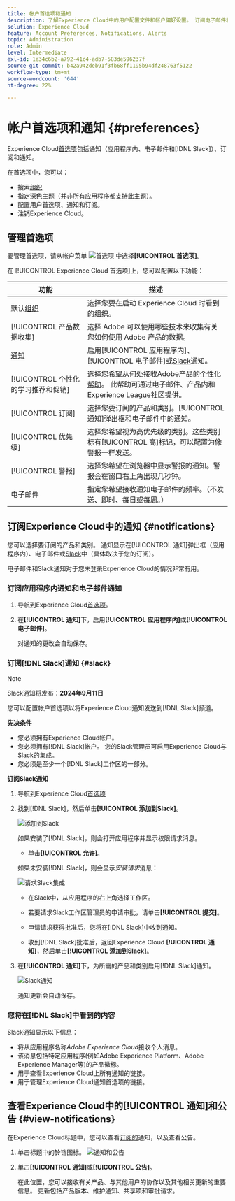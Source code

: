 ```yaml
---
title: 帐户首选项和通知
description: 了解Experience Cloud中的用户配置文件和帐户偏好设置。 订阅电子邮件和 [!DNL Slack]的产品通知，并设置产品警报。
solution: Experience Cloud
feature: Account Preferences, Notifications, Alerts
topic: Administration
role: Admin
level: Intermediate
exl-id: 1e34c6b2-a792-41c4-adb7-583de596237f
source-git-commit: b42a942deb91f3fb68ff1195b94df248763f5122
workflow-type: tm+mt
source-wordcount: '644'
ht-degree: 22%

---
```


# 帐户首选项和通知 {#preferences}

Experience Cloud[首选项](https://experience.adobe.com/preferences)包括通知（应用程序内、电子邮件和[!DNL Slack]）、订阅和通知。

在首选项中，您可以：

* 搜索[组织](../administration/organizations.md)
* 指定深色主题（并非所有应用程序都支持此主题）。
* 配置用户首选项、通知和订阅。
* 注销Experience Cloud。

## 管理首选项

要管理首选项，请从帐户菜单 ![首选项](../assets/preferences-icon-sm.png) 中选择&#x200B;**[!UICONTROL 首选项]**。

在 [!UICONTROL Experience Cloud 首选项]上，您可以配置以下功能：

| 功能 | 描述 |
|--- |--- |
| 默认[组织](../administration/organizations.md) | 选择您要在启动 Experience Cloud 时看到的组织。 |
| [!UICONTROL 产品数据收集] | 选择 Adobe 可以使用哪些技术来收集有关您如何使用 Adobe 产品的数据。 |
| [通知](#notifications-and-announcements) | 启用[!UICONTROL 应用程序内]、[!UICONTROL 电子邮件]或[Slack](#slack-notifications)通知。 |
| [!UICONTROL 个性化的学习推荐和促销] | 选择您希望从何处接收Adobe产品的[个性化帮助](personalized-learning.md)。 此帮助可通过电子邮件、产品内和Experience League社区提供。 |
| [!UICONTROL 订阅] | 选择您要订阅的产品和类别。[!UICONTROL 通知]弹出框和电子邮件中的通知。 |
| [!UICONTROL 优先级] | 选择您希望视为高优先级的类别。这些类别标有[!UICONTROL 高]标记，可以配置为像警报一样发送。 |
| [!UICONTROL 警报] | 选择您希望在浏览器中显示警报的通知。警报会在窗口右上角出现几秒钟。 |
| 电子邮件 | 指定您希望接收通知电子邮件的频率。（不发送、即时、每日或每周。） |

## 订阅Experience Cloud中的通知 {#notifications}

您可以选择要订阅的产品和类别。 通知显示在[!UICONTROL 通知]弹出框（应用程序内）、电子邮件或[Slack](#slack-notifications)中（具体取决于您的订阅）。

电子邮件和Slack通知对于您未登录Experience Cloud的情况非常有用。

### 订阅应用程序内通知和电子邮件通知

1. 导航到Experience Cloud[首选项](https://experience.adobe.com/preferences)。

1. 在&#x200B;**[!UICONTROL 通知]**&#x200B;下，启用&#x200B;**[!UICONTROL 应用程序内]**&#x200B;或&#x200B;**[!UICONTROL 电子邮件]**。

   对通知的更改会自动保存。

### 订阅[!DNL Slack]通知 {#slack}

>[!NOTE]
>
>Slack通知将发布：**2024年9月11日**


您可以配置帐户首选项以将Experience Cloud通知发送到[!DNL Slack]频道。

**先决条件**

* 您必须拥有Experience Cloud帐户。
* 您必须拥有[!DNL Slack]帐户。 您的Slack管理员可启用Experience Cloud与Slack的集成。
* 您必须是至少一个[!DNL Slack]工作区的一部分。

**订阅Slack通知**

1. 导航到Experience Cloud[首选项](https://experience.adobe.com/preferences)

1. 找到[!DNL Slack]，然后单击&#x200B;**[!UICONTROL 添加到Slack]**。

   ![添加到Slack](../assets/add-to-slack.png)

   如果安装了[!DNL Slack]，则会打开应用程序并显示权限请求消息。

   * 单击&#x200B;**[!UICONTROL 允许]**。

   如果未安装[!DNL Slack]，则会显示&#x200B;_安装请求_&#x200B;消息：

   ![请求Slack集成](../assets/slack-request.png)

   * 在Slack中，从应用程序的右上角选择工作区。

   * 若要请求Slack工作区管理员的申请审批，请单击&#x200B;**[!UICONTROL 提交]**。

   * 申请请求获得批准后，您将在[!DNL Slack]中收到通知。

   * 收到[!DNL Slack]批准后，返回Experience Cloud **[!UICONTROL 通知]**，然后单击&#x200B;**[!UICONTROL 添加到Slack]**。

1. 在&#x200B;**[!UICONTROL 通知]**&#x200B;下，为所需的产品和类别启用[!DNL Slack]通知。

   ![Slack通知](../assets/slack.png)

   通知更新会自动保存。

### 您将在[!DNL Slack]中看到的内容

Slack通知显示以下信息：

* 将从应用程序名称&#x200B;_Adobe Experience Cloud_&#x200B;接收个人消息。
* 该消息包括特定应用程序(例如Adobe Experience Platform、Adobe Experience Manager等)的产品徽标。
* 用于查看Experience Cloud上所有通知的链接。
* 用于管理Experience Cloud通知首选项的链接。

## 查看Experience Cloud中的[!UICONTROL 通知]和公告 {#view-notifications}

在Experience Cloud标题中，您可以查看[订阅的](#notifications)通知，以及查看公告。

1. 单击标题中的铃铛图标。 ![通知和公告](../assets/bell-icon.png)

1. 单击&#x200B;**[!UICONTROL 通知]**&#x200B;或&#x200B;**[!UICONTROL 公告]**。

   在此位置，您可以接收有关产品、与其他用户的协作以及其他相关更新的重要信息。 更新包括产品版本、维护通知、共享项和审批请求。